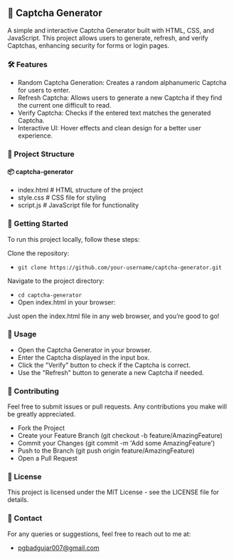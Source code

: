 ## 🧩 Captcha Generator

A simple and interactive Captcha Generator built with HTML, CSS, and JavaScript. This project allows users to generate, refresh, and verify Captchas, enhancing security for forms or login pages.

### 🛠️ Features

- Random Captcha Generation: Creates a random alphanumeric Captcha for users to enter.
- Refresh Captcha: Allows users to generate a new Captcha if they find the current one difficult to read.
- Verify Captcha: Checks if the entered text matches the generated Captcha.
- Interactive UI: Hover effects and clean design for a better user experience.

### 📂 Project Structure


#### 📦 captcha-generator
 - index.html        # HTML structure of the project
 - style.css         # CSS file for styling
 - script.js         # JavaScript file for functionality 


### 🚀 Getting Started

To run this project locally, follow these steps:

Clone the repository:

- ```git clone https://github.com/your-username/captcha-generator.git```

Navigate to the project directory:

- ```cd captcha-generator```
- Open index.html in your browser:

Just open the index.html file in any web browser, and you’re good to go!


### 🎨 Usage

- Open the Captcha Generator in your browser.
- Enter the Captcha displayed in the input box.
- Click the "Verify" button to check if the Captcha is correct.
- Use the "Refresh" button to generate a new Captcha if needed.

### 🤝 Contributing

Feel free to submit issues or pull requests. Any contributions you make will be greatly appreciated.

- Fork the Project
- Create your Feature Branch (git checkout -b feature/AmazingFeature)
- Commit your Changes (git commit -m 'Add some AmazingFeature')
- Push to the Branch (git push origin feature/AmazingFeature)
- Open a Pull Request

### 📜 License
This project is licensed under the MIT License - see the LICENSE file for details.

### 📧 Contact
For any queries or suggestions, feel free to reach out to me at:
- pgbadgujar007@gmail.com

